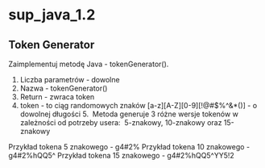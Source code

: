 # sup_java_1.2

## Token Generator

Zaimplementuj metodę Java - tokenGenerator().

1. Liczba parametrów - dowolne
2. Nazwa - tokenGenerator()
3. Return - zwraca token
4. token - to ciąg randomowych znaków [a-z][A-Z][0-9][!@#$%^&*()] - o dowolnej długości
5.  Metoda generuje 3 różne wersje tokenów w zależności od potrzeby usera:  5-znakowy, 10-znakowy oraz 15-znakowy

Przykład tokena 5 znakowego - g4#2%
Przykład tokena 10 znakowego - g4#2%hQQ5^
Przykład tokena 15 znakowego - g4#2%hQQ5^YY5!2
